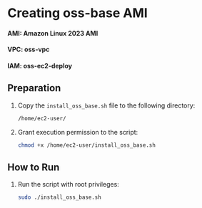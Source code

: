 # Creating oss-base AMI

#### AMI: Amazon Linux 2023 AMI
#### VPC: oss-vpc
#### IAM: oss-ec2-deploy

## Preparation

1. Copy the `install_oss_base.sh` file to the following directory:
   ```bash
   /home/ec2-user/
   ```

2. Grant execution permission to the script:
   ```bash
   chmod +x /home/ec2-user/install_oss_base.sh
   ```

## How to Run

1. Run the script with root privileges:
   ```bash
   sudo ./install_oss_base.sh
   ```

